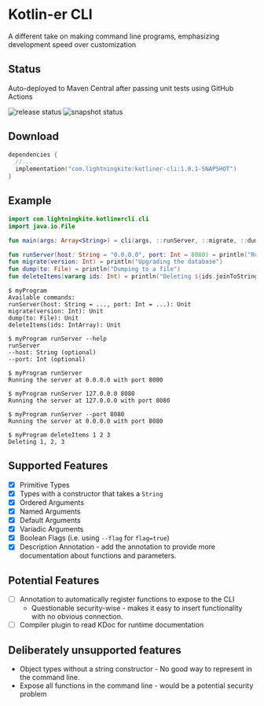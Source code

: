 # Kotlin-er CLI

A different take on making command line programs, emphasizing development speed over customization

## Status

Auto-deployed to Maven Central after passing unit tests using GitHub Actions

![release status](https://github.com/lightningkite/kotliner-cli/actions/workflows/release.yaml/badge.svg)
![snapshot status](https://github.com/lightningkite/kotliner-cli/actions/workflows/snapshot.yaml/badge.svg)

## Download

```kotlin
dependencies {
  //...
  implementation("com.lightningkite:kotliner-cli:1.0.1-SNAPSHOT")
}
```

## Example

```kotlin
import com.lightningkite.kotlinercli.cli
import java.io.File

fun main(args: Array<String>) = cli(args, ::runServer, ::migrate, ::dump, ::deleteItems)

fun runServer(host: String = "0.0.0.0", port: Int = 8080) = println("Running the server at $host on port $port")
fun migrate(version: Int) = println("Upgrading the database")
fun dump(to: File) = println("Dumping to a file")
fun deleteItems(vararg ids: Int) = println("Deleting ${ids.joinToString()}")
```

```
$ myProgram
Available commands:
runServer(host: String = ..., port: Int = ...): Unit
migrate(version: Int): Unit
dump(to: File): Unit
deleteItems(ids: IntArray): Unit

$ myProgram runServer --help
runServer
--host: String (optional)
--port: Int (optional)

$ myProgram runServer
Running the server at 0.0.0.0 with port 8000

$ myProgram runServer 127.0.0.0 8080
Running the server at 127.0.0.0 with port 8080

$ myProgram runServer --port 8080
Running the server at 0.0.0.0 with port 8080

$ myProgram deleteItems 1 2 3
Deleting 1, 2, 3
```

## Supported Features

- [X] Primitive Types
- [X] Types with a constructor that takes a `String`
- [X] Ordered Arguments
- [X] Named Arguments
- [X] Default Arguments
- [X] Variadic Arguments
- [X] Boolean Flags (i.e. using `--flag` for `flag=true`)
- [X] Description Annotation - add the annotation to provide more documentation about functions and parameters.

## Potential Features

- [ ] Annotation to automatically register functions to expose to the CLI
  - Questionable security-wise - makes it easy to insert functionality with no obvious connection.
- [ ] Compiler plugin to read KDoc for runtime documentation

## Deliberately unsupported features

- Object types without a string constructor - No good way to represent in the command line.
- Expose all functions in the command line - would be a potential security problem 